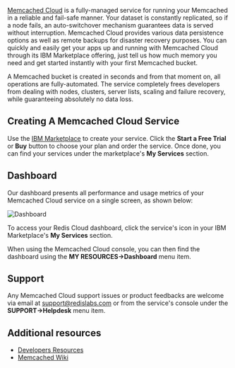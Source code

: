 [Memcached Cloud](http://redislabs.com/memcached-cloud) is a fully-managed service for running your Memcached in a reliable and fail-safe manner. Your dataset is constantly replicated, so if a node fails, an auto-switchover mechanism guarantees data is served without interruption. Memcached Cloud provides various data persistence options as well as remote backups for disaster recovery purposes. You can quickly and easily get your apps up and running with Memcached Cloud through its IBM Marketplace offering, just tell us how much memory you need and get started instantly with your first Memcached bucket.

A Memcached bucket is created in seconds and from that moment on, all operations are fully-automated. The service completely frees developers from dealing with nodes, clusters, server lists, scaling and failure recovery, while guaranteeing absolutely no data loss.

## Creating A Memcached Cloud Service
Use the [IBM Marketplace](https://marketplace.ibmcloud.com/apps/676) to create your service. Click the **Start a Free Trial** or **Buy** button to choose your plan and order the service. Once done, you can find your services under the marketplace's **My Services** section.

## Dashboard
Our dashboard presents all performance and usage metrics of your Memcached Cloud service on a single screen, as shown below:

![Dashboard](https://s3.amazonaws.com/paas-docs/memcached-cloud/)

To access your Redis Cloud dashboard, click the service's icon in your IBM Marketplace's **My Services** section.

When using the Memcached Cloud console, you can then find the dashboard using the **MY RESOURCES->Dashboard** menu item.

## Support

Any Memcached Cloud support issues or product feedbacks are welcome via email at support@redislabs.com or from the service's console under the **SUPPORT->Helpdesk** menu item.

## Additional resources
* [Developers Resources](http://redislabs.com/memcached-cloud)
* [Memcached Wiki](https://code.google.com/p/memcached/wiki/NewStart)